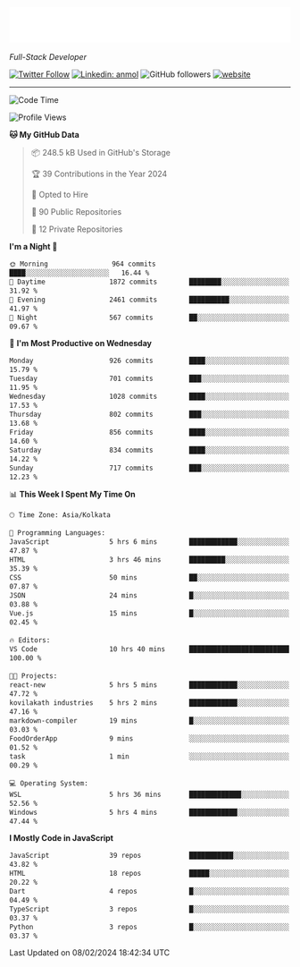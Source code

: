 <!-- START:readme-typing -->
<img src="readme-typing.svg" />
<!-- END:readme-typing -->

<p><em>Full-Stack Developer</em></p>

[![Twitter Follow](https://img.shields.io/twitter/follow/tonalmathew?style=flat)](https://twitter.com/intent/follow?screen_name=tonalmathew)
[![Linkedin: anmol](https://img.shields.io/badge/tonal-mathew?style=flat-square&logo=Linkedin&logoColor=white&link=https://www.linkedin.com/in/tonal-mathew/)](https://www.linkedin.com/in/tonal-mathew/)
![GitHub followers](https://img.shields.io/github/followers/tonalmathew?label=Follow&style=social)
[![website](https://img.shields.io/badge/Website-46a2f1.svg?&style=flat-square&logo=Google-Chrome&logoColor=white&link=http://tonalmathew.github.io/)](http://tonalmathew.github.io/)

---
<!--START_SECTION:waka-->
![Code Time](http://img.shields.io/badge/Code%20Time-1%2C227%20hrs%2011%20mins-blue)

![Profile Views](http://img.shields.io/badge/Profile%20Views-0-blue)

**🐱 My GitHub Data** 

> 📦 248.5 kB Used in GitHub's Storage 
 > 
> 🏆 39 Contributions in the Year 2024
 > 
> 💼 Opted to Hire
 > 
> 📜 90 Public Repositories 
 > 
> 🔑 12 Private Repositories 
 > 
**I'm a Night 🦉** 

```text
🌞 Morning                964 commits         ████░░░░░░░░░░░░░░░░░░░░░   16.44 % 
🌆 Daytime                1872 commits        ████████░░░░░░░░░░░░░░░░░   31.92 % 
🌃 Evening                2461 commits        ██████████░░░░░░░░░░░░░░░   41.97 % 
🌙 Night                  567 commits         ██░░░░░░░░░░░░░░░░░░░░░░░   09.67 % 
```
📅 **I'm Most Productive on Wednesday** 

```text
Monday                   926 commits         ████░░░░░░░░░░░░░░░░░░░░░   15.79 % 
Tuesday                  701 commits         ███░░░░░░░░░░░░░░░░░░░░░░   11.95 % 
Wednesday                1028 commits        ████░░░░░░░░░░░░░░░░░░░░░   17.53 % 
Thursday                 802 commits         ███░░░░░░░░░░░░░░░░░░░░░░   13.68 % 
Friday                   856 commits         ████░░░░░░░░░░░░░░░░░░░░░   14.60 % 
Saturday                 834 commits         ████░░░░░░░░░░░░░░░░░░░░░   14.22 % 
Sunday                   717 commits         ███░░░░░░░░░░░░░░░░░░░░░░   12.23 % 
```


📊 **This Week I Spent My Time On** 

```text
🕑︎ Time Zone: Asia/Kolkata

💬 Programming Languages: 
JavaScript               5 hrs 6 mins        ████████████░░░░░░░░░░░░░   47.87 % 
HTML                     3 hrs 46 mins       █████████░░░░░░░░░░░░░░░░   35.39 % 
CSS                      50 mins             ██░░░░░░░░░░░░░░░░░░░░░░░   07.87 % 
JSON                     24 mins             █░░░░░░░░░░░░░░░░░░░░░░░░   03.88 % 
Vue.js                   15 mins             █░░░░░░░░░░░░░░░░░░░░░░░░   02.45 % 

🔥 Editors: 
VS Code                  10 hrs 40 mins      █████████████████████████   100.00 % 

🐱‍💻 Projects: 
react-new                5 hrs 5 mins        ████████████░░░░░░░░░░░░░   47.72 % 
kovilakath industries    5 hrs 2 mins        ████████████░░░░░░░░░░░░░   47.16 % 
markdown-compiler        19 mins             █░░░░░░░░░░░░░░░░░░░░░░░░   03.03 % 
FoodOrderApp             9 mins              ░░░░░░░░░░░░░░░░░░░░░░░░░   01.52 % 
task                     1 min               ░░░░░░░░░░░░░░░░░░░░░░░░░   00.29 % 

💻 Operating System: 
WSL                      5 hrs 36 mins       █████████████░░░░░░░░░░░░   52.56 % 
Windows                  5 hrs 4 mins        ████████████░░░░░░░░░░░░░   47.44 % 
```

**I Mostly Code in JavaScript** 

```text
JavaScript               39 repos            ███████████░░░░░░░░░░░░░░   43.82 % 
HTML                     18 repos            █████░░░░░░░░░░░░░░░░░░░░   20.22 % 
Dart                     4 repos             █░░░░░░░░░░░░░░░░░░░░░░░░   04.49 % 
TypeScript               3 repos             █░░░░░░░░░░░░░░░░░░░░░░░░   03.37 % 
Python                   3 repos             █░░░░░░░░░░░░░░░░░░░░░░░░   03.37 % 
```




 Last Updated on 08/02/2024 18:42:34 UTC
<!--END_SECTION:waka-->
